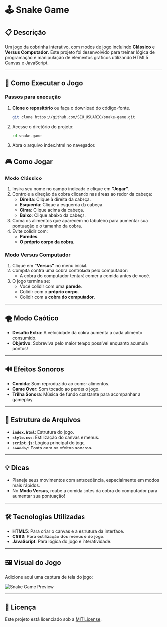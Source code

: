 # 🕹️ Snake Game

## 📋 Descrição
Um jogo da cobrinha interativo, com modos de jogo incluindo **Clássico** e **Versus Computador**. Este projeto foi desenvolvido para treinar lógica de programação e manipulação de elementos gráficos utilizando HTML5 Canvas e JavaScript.

---

## 🚀 Como Executar o Jogo

### Passos para execução
1. **Clone o repositório** ou faça o download do código-fonte.
   ```bash
   git clone https://github.com/SEU_USUARIO/snake-game.git
2. Acesse o diretório do projeto:
   ```bash
   cd snake-game
3. Abra o arquivo index.html no navegador.

## 🎮 Como Jogar

### Modo Clássico
1. Insira seu nome no campo indicado e clique em **"Jogar"**.
2. Controle a direção da cobra clicando nas áreas ao redor da cabeça:
   - **Direita**: Clique à direita da cabeça.
   - **Esquerda**: Clique à esquerda da cabeça.
   - **Cima**: Clique acima da cabeça.
   - **Baixo**: Clique abaixo da cabeça.
3. Coma os alimentos que aparecem no tabuleiro para aumentar sua pontuação e o tamanho da cobra.
4. Evite colidir com:
   - **Paredes**.
   - **O próprio corpo da cobra**.

### Modo Versus Computador
1. Clique em **"Versus"** no menu inicial.
2. Compita contra uma cobra controlada pelo computador:
   - A cobra do computador tentará comer a comida antes de você.
3. O jogo termina se:
   - Você colidir com uma **parede**.
   - Colidir com o **próprio corpo**.
   - Colidir com a **cobra do computador**.

---

## 🌪️ Modo Caótico
- **Desafio Extra**: A velocidade da cobra aumenta a cada alimento consumido.
- **Objetivo**: Sobreviva pelo maior tempo possível enquanto acumula pontos!

---

## 🔊 Efeitos Sonoros
- **Comida**: Som reproduzido ao comer alimentos.
- **Game Over**: Som tocado ao perder o jogo.
- **Trilha Sonora**: Música de fundo constante para acompanhar a gameplay.

---

## 📂 Estrutura de Arquivos
- **`index.html`**: Estrutura do jogo.
- **`style.css`**: Estilização do canvas e menus.
- **`script.js`**: Lógica principal do jogo.
- **`sounds/`**: Pasta com os efeitos sonoros.

---

## 💡 Dicas
- Planeje seus movimentos com antecedência, especialmente em modos mais rápidos.
- No **Modo Versus**, roube a comida antes da cobra do computador para aumentar sua pontuação!

---

## 🛠️ Tecnologias Utilizadas
- **HTML5**: Para criar o canvas e a estrutura da interface.
- **CSS3**: Para estilização dos menus e do jogo.
- **JavaScript**: Para lógica do jogo e interatividade.

---

## 🖼️ Visual do Jogo
Adicione aqui uma captura de tela do jogo:

![Snake Game Preview](https://ibb.co/23ftFKYC)

---

## 📃 Licença
Este projeto está licenciado sob a [MIT License](LICENSE).
